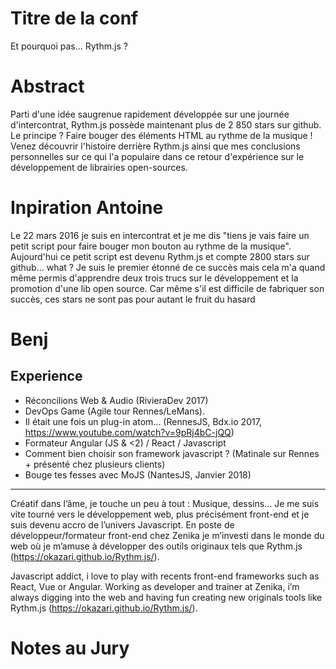 Titre de la conf
===
Et pourquoi pas... Rythm.js ?

Abstract
===
Parti d'une idée saugrenue rapidement développée sur une journée d'intercontrat, Rythm.js possède maintenant plus de 2 850 stars sur github. Le principe ? Faire bouger des éléments HTML au rythme de la musique ! Venez découvrir l'histoire derrière Rythm.js ainsi que mes conclusions personnelles sur ce qui l'a populaire dans ce retour d'expérience sur le développement de librairies open-sources.

Inpiration Antoine 
==
Le 22 mars 2016 je suis en intercontrat et je me dis "tiens je vais faire un petit script pour faire bouger mon bouton au rythme de la musique". Aujourd'hui ce petit script est devenu Rythm.js et compte 2800 stars sur github... what ? Je suis le premier étonné de ce succès mais cela m'a quand même permis d'apprendre deux trois trucs sur le développement et la promotion d'une lib open source. Car même s'il est difficile de fabriquer son succès, ces stars ne sont pas pour autant le fruit du hasard 

Benj
====

Experience
----------

- Réconcilions Web & Audio (RivieraDev 2017)
- DevOps Game (Agile tour Rennes/LeMans). 
- Il était une fois un plug-in atom... (RennesJS, Bdx.io 2017, https://www.youtube.com/watch?v=9pRj4bC-jQQ)
- Formateur Angular (JS & <2) / React / Javascript 
- Comment bien choisir son framework javascript ? (Matinale sur Rennes + présenté chez plusieurs clients)
- Bouge tes fesses avec MoJS (NantesJS, Janvier 2018)

-----------
Créatif dans l’âme, je touche un peu à tout : Musique, dessins… Je me suis vite tourné vers le développement web, plus précisément front-end et je suis devenu accro de l’univers Javascript. En poste de développeur/formateur front-end chez Zenika je m’investi dans le monde du web où je m’amuse à développer des outils originaux tels que Rythm.js (https://okazari.github.io/Rythm.js/).

Javascript addict, i love to play with recents front-end frameworks such as React, Vue or Angular. Working as developer and trainer at Zenika, i’m always digging into the web and having fun creating new originals tools like Rythm.js (https://okazari.github.io/Rythm.js/).

Notes au Jury
=====
